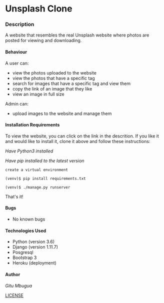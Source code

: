 # Unsplash Clone

### Description
A website that resembles the real Unsplash website where photos are posted for viewing and downloading.

#### Behaviour
A user can:
* view the photos uploaded to the website
* view the photos that have a specific tag
* search for images that have a specific tag and view them
* copy the link of an image that they like
* view an image in full size

Admin can:
* upload images to the website and manage them

#### Installation Requirements
To view the website, you can click on the link in the descrition.
If you like it and would like to install it, clone it above and follow these instructions:

_Have Python3 installed_

_Have pip installed to the latest version_

`create a virtual environment`

`(venv)$ pip install requirements.txt`

`(venv)$ ./manage.py runserver`

That's it!

#### Bugs
* No known bugs

#### Technologies Used
* Python (version 3.6)
* Django (version 1.11.7)
* Posgresql
* Bootstrap 3
* Heroku (deployment)

#### Author
_Gitu Mbugua_

[LICENSE](License)

